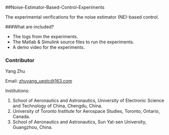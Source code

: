 ##Noise-Estimator-Based-Control-Experiments

The experimental verifications for the noise estimator (NE)-based control.

###What are included?
* The logs from the experiments.
* The Matlab & Simulink source files to run the experiments.
* A demo video for the experiments.



### Contributor

Yang Zhu

Email: zhuyang_uestc@163.com

Institutions: 

1. School of Aeronautics and Astronautics, University of Electronic Science and Technology of China, Chengdu, China.
2. University of Toronto Institute for Aerospace Studies, Toronto, Ontario, Canada.
3. School of Aeronautics and Astronautics, Sun Yat-sen University, Guangzhou, China.



